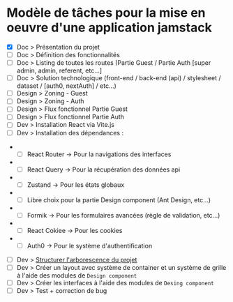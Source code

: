 # Modèle de tâches pour la mise en oeuvre d'une application jamstack
- [x] Doc > Présentation du projet
- [ ] Doc > Définition des fonctionnalités
- [ ] Doc > Listing de toutes les routes (Partie Guest / Partie Auth [super admin, admin, referent, etc...]
- [ ] Doc > Solution technologique (front-end / back-end (api) / stylesheet / dataset / [auth0, nextAuth] / etc...)
- [ ] Design > Zoning - Guest
- [ ] Design > Zoning - Auth
- [ ] Design > Flux fonctionnel Partie Guest
- [ ] Design > Flux fonctionnel Partie Auth
- [ ] Dev > Installation React via Vite.js
- [ ] Dev > Installation des dépendances :
- - [ ] React Router -> Pour la navigations des interfaces
- - [ ] React Query -> Pour la récupération des données api
- - [ ] Zustand -> Pour les états globaux
- - [ ] Libre choix pour la partie Design component (Ant Design, etc...)
- - [ ] Formik -> Pour les formulaires avancées (règle de validation, etc...)
- - [ ] React Cokiee -> Pour les cookies
- - [ ] Auth0 -> Pour le système d'authentification
- [ ] Dev > [Structurer l'arborescence du projet](https://github.com/ffolituu/react-typescript-blog-guideline/tree/architecture-pattern)
- [ ] Dev > Créer un layout avec système de container et un système de grille à l'aide des modules de `Design component`
- [ ] Dev > Créer les interfaces à l'aide des modules de `Desing component`
- [ ] Dev > Test + correction de bug
